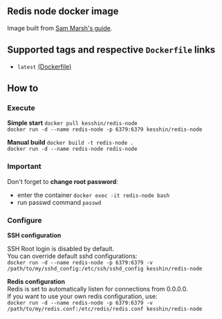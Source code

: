 ## Redis node docker image

Image built from [Sam Marsh's guide](http://www.everybodyhertz.co.uk/creating-a-distributed-redis-setup-using-docker/).

## Supported tags and respective `Dockerfile` links  
+ `latest` [(Dockerfile)](https://github.com/Wufe/docker-redis-node/blob/master/Dockerfile)

## How to
### Execute

**Simple start**
`docker pull kesshin/redis-node`  
`docker run -d --name redis-node -p 6379:6379 kesshin/redis-node`

**Manual build**
`docker build -t redis-node .`  
`docker run -d --name redis-node redis-node`

### Important

Don't forget to **change root password**:  
+ enter the container `docker exec -it redis-node bash`
+ run passwd command `passwd`

### Configure

**SSH configuration**

SSH Root login is disabled by default.  
You can override default sshd configurations:  
`docker run -d --name redis-node -p 6379:6379 -v /path/to/my/sshd_config:/etc/ssh/sshd_config kesshin/redis-node`

**Redis configuration**  
Redis is set to automatically listen for connections from 0.0.0.0.  
If you want to use your own redis configuration, use:  
`docker run -d --name redis-node -p 6379:6379 -v /path/to/my/redis.conf:/etc/redis/redis.conf kesshin/redis-node`